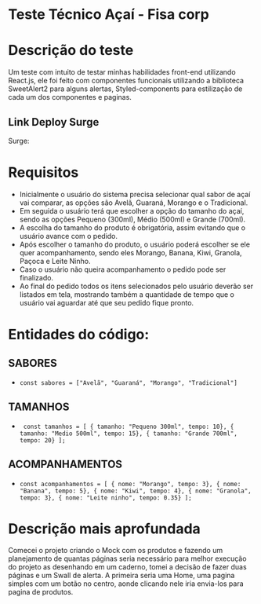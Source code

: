 # Teste Técnico Açaí - Fisa corp


# Descrição do teste 
 Um teste com intuito de testar minhas habilidades front-end utilizando React.js, ele foi feito com componentes funcionais utilizando a biblioteca SweetAlert2 para alguns alertas, Styled-components para estilização de cada um dos componentes e paginas.

## Link Deploy Surge

 Surge: 
 
# Requisitos 
- Inicialmente o usuário do sistema precisa selecionar qual sabor de açaí vai comparar, as
opções são Avelã, Guaraná, Morango e o Tradicional.
- Em seguida o usuário terá que escolher a opção do tamanho do açaí, sendo as opções
Pequeno (300ml), Médio (500ml) e Grande (700ml).
- A escolha do tamanho do produto é obrigatória, assim evitando que o usuário avance com
o pedido.
- Após escolher o tamanho do produto, o usuário poderá escolher se ele quer
acompanhamento, sendo eles Morango, Banana, Kiwi, Granola, Paçoca e Leite Ninho.
- Caso o usuário não queira acompanhamento o pedido pode ser finalizado.
- Ao final do pedido todos os itens selecionados pelo usuário deverão ser listados em tela,
mostrando também a quantidade de tempo que o usuário vai aguardar até que seu pedido
fique pronto.

# Entidades do código: 
## SABORES
- `const sabores = ["Avelã", "Guaraná", "Morango", "Tradicional"]`

## TAMANHOS 

- ` const tamanhos = [
    { tamanho: "Pequeno 300ml", tempo: 10},
    { tamanho: "Medio 500ml", tempo: 15},
    { tamanho: "Grande 700ml", tempo: 20}
];`

## ACOMPANHAMENTOS 

- `const acompanhamentos = [
    { nome: "Morango", tempo: 3},
    { nome: "Banana", tempo: 5},
    { nome: "Kiwi", tempo: 4},
    { nome: "Granola", tempo: 3},
    { nome: "Leite ninho", tempo: 0.35}
]; `

# Descrição mais aprofundada
Comecei o projeto criando o Mock com os produtos e fazendo um planejamento de quantas páginas seria necessário para melhor execução do projeto as desenhando em um caderno, tomei a decisão de fazer duas páginas e um Swall de alerta.
A primeira seria uma Home, uma pagina simples com um botão no centro, aonde clicando nele iria envia-los para pagina de produtos. 

